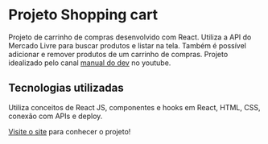 # Projeto Shopping cart

Projeto de carrinho de compras desenvolvido com React. Utiliza a API do Mercado Livre para buscar produtos e listar na tela. Também é possível adicionar e remover produtos de um carrinho de compras. Projeto idealizado pelo canal [manual do dev](https://www.youtube.com/@ManualdoDev) no youtube.

## Tecnologias utilizadas

Utiliza conceitos de React JS, componentes e hooks em React, HTML, CSS, conexão com APIs e deploy.

[Visite o site](https://shopping-cart-xi-murex.vercel.app/) para conhecer o projeto!

